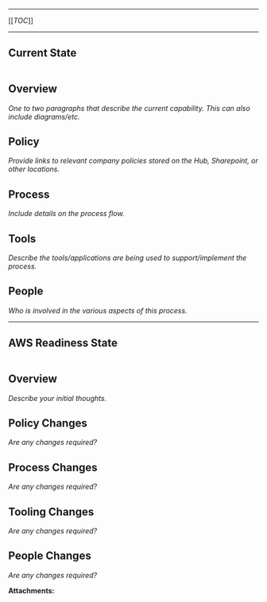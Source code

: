 * * *

[[_TOC_]]

* * *

**Current State**
-----------------

  

|    |    |    |    |
| --- | --- | --- | --- |

  

Overview
--------

_One to two paragraphs that describe the current capability. This can also include diagrams/etc._

Policy
------

_Provide links to relevant company policies stored on the Hub, Sharepoint, or other locations._

Process
-------

_Include details on the process flow._

Tools
-----

_Describe the tools/applications are being used to support/implement the process._

People
------

_Who is involved in the various aspects of this process._

* * *

**AWS Readiness State**
-----------------------

  

|    |    |    |    |
| --- | --- | --- | --- |

  

Overview
--------

_Describe your initial thoughts._

Policy Changes
--------------

_Are any changes required?_

Process Changes
---------------

_Are any changes required?_

Tooling Changes
---------------

_Are any changes required?_

People Changes
--------------

_Are any changes required?_

 **Attachments:** 

